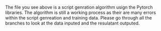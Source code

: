 The file you see above is a script genration algorithm usign the Pytorch libraries.
The algorithm is still a working process as their are many errors within the script genreation and training data. 
Please go through all the branches to look at the data inputed and the resulatant outputed. 
